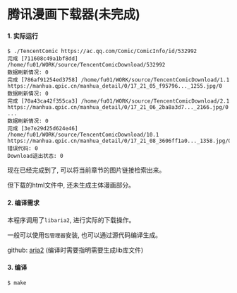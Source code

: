 # 腾讯漫画下载器(未完成)



#### 1. 实际运行

```
$ ./TencentComic https://ac.qq.com/Comic/ComicInfo/id/532992
完成 [711608c49a1bf8dd] /home/fu01/WORK/source/TencentComicDownload/532992
数据刷新情况: 0
完成 [786af91254ed3758] /home/fu01/WORK/source/TencentComicDownload/1.1
https://manhua.qpic.cn/manhua_detail/0/17_21_05_f95796..._1255.jpg/0
数据刷新情况: 0
完成 [70a43ca42f355ca3] /home/fu01/WORK/source/TencentComicDownload/2.1
https://manhua.qpic.cn/manhua_detail/0/17_21_06_2ba8a3d7..._2166.jpg/0
...
数据刷新情况: 0
完成 [3e7e29d25d624e46] /home/fu01/WORK/source/TencentComicDownload/10.1
https://manhua.qpic.cn/manhua_detail/0/17_21_08_3606ff1a0..._1358.jpg/0
错误代码: 0
Download退出状态: 0
```

现在已经完成到了, 可以将当前章节的图片链接检索出来。

但下载的html文件中, 还未生成主体漫画部分。



#### 2. 编译需求

本程序调用了`libaria2`, 进行实际的下载操作。

一般可以使用`包管理器`安装, 也可以通过源代码编译生成。

github: [aria2](https://github.com/aria2/aria2)  (编译时需要指明需要生成lib库文件)



#### 3. 编译

```
$ make
```







